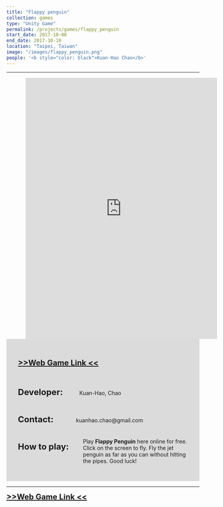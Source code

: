 ```yaml
---
title: "Flappy penguin"
collection: games
type: "Unity Game"
permalink: /projects/games/flappy_penguin
start_date: 2017-10-08
end_date: 2017-10-10
location: "Taipei, Taiwan"
image: "/images/flappy_penguin.png"
people: '<b style="color: black">Kuan-Hao Chao</b>'
---
```


---

<iframe src="https://storage.googleapis.com/kuanhao.nctu.me/flappy_penguin/index_full.html" width="500" height="680" style="margin-left: 50px; border:none;" scrolling="no"></iframe>


<div style="background-color: #dbdbdb; padding: 30px;">
  <p style="font-size:20px">
    <a href="https://storage.googleapis.com/kuanhao.nctu.me/flappy_penguin/index_full.html" target="_blank"><b> >>Web Game Link << </b></a>
  </p>
  <br>
  <p> <b style="font-size: 22px">Developer:</b> &nbsp; &nbsp; &nbsp; &nbsp; &nbsp; Kuan-Hao, Chao</p>
  <br>
  <p> <b style="font-size: 22px">Contact:</b> &nbsp; &nbsp; &nbsp; &nbsp; &nbsp; &nbsp; &nbsp; kuanhao.chao@gmail.com</p>
  <br>
  <p style=" margin-bottom: 10px;"> <b style="font-size: 22px;">How to play:</b></p>
  <p  style="margin-left: 170px; margin-top: -45px">Play <b>Flappy Penguin</b> here online for free. Click on the screen to fly. Fly the jet penguin as far as you can without hitting the pipes. Good luck!</p>
</div>

---
<a style="font-size:20px" href="https://storage.googleapis.com/kuanhao.nctu.me/flappy_penguin/index_full.html" target="_blank"><b> >>Web Game Link << </b></a>
